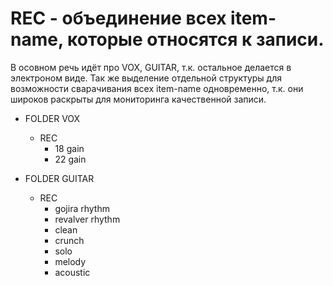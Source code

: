 # REC - объединение всех item-name, которые относятся к записи.

В осовном речь идёт про VOX, GUITAR, т.к. остальное делается в электроном виде.
Так же выделение отдельной структуры для возможности сварачивания всех item-name одновременно, т.к. они
широков раскрыты для мониторинга качественной записи.

- FOLDER VOX

  - REC
    - 18 gain
    - 22 gain

- FOLDER GUITAR
  - REC
    - gojira rhythm
    - revalver rhythm
    - clean
    - crunch
    - solo
    - melody
    - acoustic
